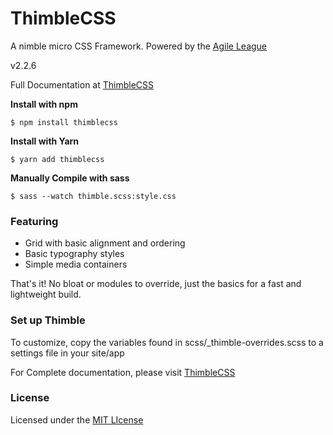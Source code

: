 ThimbleCSS
==============

A nimble micro CSS Framework. 
Powered by the [Agile League](https://agileleague.com/)

v2.2.6

Full Documentation at [ThimbleCSS](https://thimblecss.com/)

**Install with npm**
```
$ npm install thimblecss
```

**Install with Yarn**
```
$ yarn add thimblecss
```

**Manually Compile with sass**

```
$ sass --watch thimble.scss:style.css
```

### Featuring
* Grid with basic alignment and ordering
* Basic typography styles
* Simple media containers

That's it! No bloat or modules to override, just the basics for a fast and lightweight build.


### Set up Thimble

To customize, copy the variables found in scss/_thimble-overrides.scss to a settings file in your site/app

For Complete documentation, please visit [ThimbleCSS](http://thimblecss.com/)


### License

Licensed under the [MIT LIcense](http://opensource.org/licenses/MIT)
